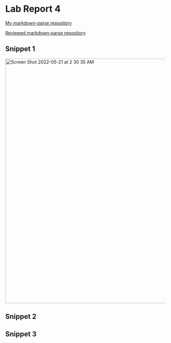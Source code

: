 # Lab Report 4

[My markdown-parse repository](https://github.com/megupta06/markdown-parser.git)


[Reviewed markdown-parse repository]()

## Snippet 1




<img width="767" alt="Screen Shot 2022-05-21 at 2 30 35 AM" src="https://user-images.githubusercontent.com/103089880/169645415-935804bd-b556-490f-b4a9-4d7fba27ec76.png">





## Snippet 2









## Snippet 3
